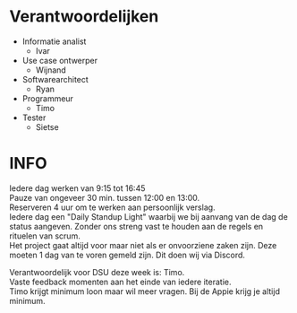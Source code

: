 # Verantwoordelijken

- Informatie analist
    - Ivar
- Use case ontwerper
    - Wijnand
- Softwarearchitect
    - Ryan
- Programmeur
    - Timo
- Tester
    - Sietse

# INFO
Iedere dag werken van 9:15 tot 16:45 <br>
Pauze van ongeveer 30 min. tussen 12:00 en 13:00. <br>
Reserveren 4 uur om te werken aan persoonlijk verslag. <br>
Iedere dag een "Daily Standup Light" waarbij we bij aanvang van de dag de status aangeven. Zonder ons streng vast te houden aan de regels en rituelen van scrum. <br>
Het project gaat altijd voor maar niet als er onvoorziene zaken zijn. Deze moeten 1 dag van te voren gemeld zijn. Dit doen wij via Discord.

Verantwoordelijk voor DSU deze week is: Timo. <br>
Vaste feedback momenten aan het einde van iedere iteratie. <br>
Timo krijgt minimum loon maar wil meer vragen. Bij de Appie krijg je altijd minimum. <br>

